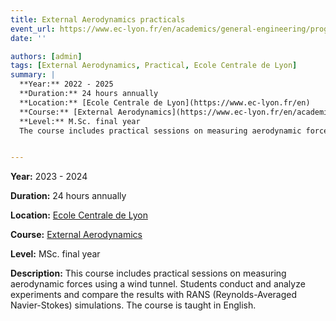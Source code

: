 ```yaml
---
title: External Aerodynamics practicals
event_url: https://www.ec-lyon.fr/en/academics/general-engineering/programme-formation/parcours-electif/optional-courses-curriculum?cours=2858519
date: ''

authors: [admin]
tags: [External Aerodynamics, Practical, Ecole Centrale de Lyon]
summary: |
  **Year:** 2022 - 2025  
  **Duration:** 24 hours annually  
  **Location:** [Ecole Centrale de Lyon](https://www.ec-lyon.fr/en)  
  **Course:** [External Aerodynamics](https://www.ec-lyon.fr/en/academics/general-engineering/programme-formation/parcours-electif/optional-courses-curriculum?cours=2858519)  
  **Level:** M.Sc. final year  
  The course includes practical sessions on measuring aerodynamic forces in a wind tunnel. Students design and conduct experiments, analyze the results, and compare them with RANS (Reynolds-Averaged Navier-Stokes) simulations. Instruction is conducted in English.


---
```

**Year:** 2023 - 2024

**Duration:** 24 hours annually

**Location:** [Ecole Centrale de Lyon](https://www.ec-lyon.fr/en)

**Course:** [External Aerodynamics](https://www.ec-lyon.fr/en/academics/general-engineering/programme-formation/parcours-electif/optional-courses-curriculum?cours=2858519)

**Level:** MSc. final year

**Description:** This course includes practical sessions on measuring aerodynamic forces using a wind tunnel. Students conduct and analyze experiments and compare the results with RANS (Reynolds-Averaged Navier-Stokes) simulations. The course is taught in English.
